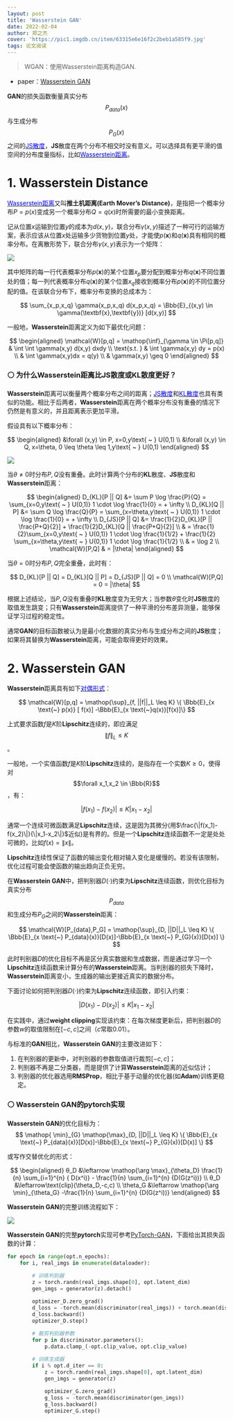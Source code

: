 ```yaml
---
layout: post
title: 'Wasserstein GAN'
date: 2022-02-04
author: 郑之杰
cover: 'https://pic1.imgdb.cn/item/63315e6e16f2c2beb1a585f9.jpg'
tags: 论文阅读
---
```


> WGAN：使用Wasserstein距离构造GAN.

- paper：[Wasserstein GAN](https://arxiv.org/abs/1701.07875)

**GAN**的损失函数衡量真实分布$$P_{data}(x)$$与生成分布$$P_G(x)$$之间的[<font color=blue>JS散度</font>](https://0809zheng.github.io/2020/02/03/kld.html#3-js%E6%95%A3%E5%BA%A6)，**JS**散度在两个分布不相交时没有意义。可以选择具有更平滑的值空间的分布度量指标，比如[<font color=blue>Wasserstein距离</font>](https://0809zheng.github.io/2022/05/16/Wasserstein.html)。


# 1. Wasserstein Distance

[<font color=blue>Wasserstein距离</font>](https://0809zheng.github.io/2022/05/16/Wasserstein.html)又叫**推土机距离(Earth Mover’s Distance)**，是指把一个概率分布$P=p(x)$变成另一个概率分布$Q=q(x)$时所需要的最小变换距离。

记从位置$x$运输到位置$y$的成本为$d(x,y)$，联合分布$\gamma(x,y)$描述了一种可行的运输方案，表示应该从位置$x$处运输多少货物到位置$y$处，才能使$p(\textbf{x})$和$q(\textbf{x})$具有相同的概率分布。在离散形势下，联合分布$\gamma(x,y)$表示为一个矩阵：

![](https://pic1.imgdb.cn/item/6331819916f2c2beb1ca5a64.jpg)

其中矩阵的每一行代表概率分布$p(\textbf{x})$的某个位置$x_p$要分配到概率分布$q(\textbf{x})$不同位置处的值；每一列代表概率分布$q(\textbf{x})$的某个位置$x_q$接收到概率分布$p(\textbf{x})$的不同位置分配的值。在该联合分布下，概率分布变换的总成本为：

$$ \sum_{x_p,x_q} \gamma(x_p,x_q) d(x_p,x_q) = \Bbb{E}_{(x,y) \in \gamma(\textbf{x},\textbf{y})} [d(x,y)] $$

一般地，**Wasserstein**距离定义为如下最优化问题：

$$ \begin{aligned} \mathcal{W}[p,q] = \mathop{\inf}_{\gamma \in \Pi[p,q]} & \int \int \gamma(x,y) d(x,y) dxdy \\ \text{s.t. } & \int \gamma(x,y) dy = p(x) \\ & \int \gamma(x,y)dx = q(y) \\ & \gamma(x,y) \geq 0 \end{aligned} $$

### ⚪ 为什么Wasserstein距离比JS散度或KL散度更好？

**Wasserstein**距离可以衡量两个概率分布之间的距离；[<font color=blue>JS散度</font>](https://0809zheng.github.io/2020/02/03/kld.html#3-js%E6%95%A3%E5%BA%A6)和[<font color=blue>KL散度</font>](https://0809zheng.github.io/2020/02/03/kld.html#1-kl%E6%95%A3%E5%BA%A6%E7%9A%84%E5%AE%9A%E4%B9%89%E5%92%8C%E6%80%A7%E8%B4%A8)也具有类似的功能。相比于后两者，**Wasserstein**距离在两个概率分布没有重叠的情况下仍然是有意义的，并且距离表示更加平滑。

假设具有以下概率分布：

$$ \begin{aligned} &\forall (x,y) \in P, x=0,y\text{ ~ } U(0,1) \\ &\forall (x,y) \in Q, x=\theta, 0 \leq \theta \leq 1,y\text{ ~ } U(0,1)  \end{aligned} $$

![](https://pic1.imgdb.cn/item/634226fe16f2c2beb1e49d0d.jpg)

当$\theta \neq 0$时分布$P,Q$没有重叠。此时计算两个分布的**KL**散度、**JS**散度和**Wasserstein**距离：

$$ \begin{aligned} D_{KL}[P || Q] &= \sum P \log \frac{P}{Q}  = \sum_{x=0,y\text{ ~ } U(0,1)} 1 \cdot \log \frac{1}{0} = + \infty  \\  D_{KL}[Q || P] &= \sum Q \log \frac{Q}{P}  = \sum_{x=\theta,y\text{ ~ } U(0,1)} 1 \cdot \log \frac{1}{0} = + \infty \\ D_{JS}[P || Q] &= \frac{1}{2}D_{KL}[P || \frac{P+Q}{2}] + \frac{1}{2}D_{KL}[Q || \frac{P+Q}{2}] \\ & =  \frac{1}{2}\sum_{x=0,y\text{ ~ } U(0,1)} 1 \cdot \log \frac{1}{1/2} +  \frac{1}{2} \sum_{x=\theta,y\text{ ~ } U(0,1)} 1 \cdot \log \frac{1}{1/2} \\ & = \log 2 \\  \mathcal{W}[P,Q] & = |\theta|  \end{aligned} $$

当$\theta = 0$时分布$P,Q$完全重叠，此时有：

$$ D_{KL}[P || Q] = D_{KL}[Q || P] = D_{JS}[P || Q] = 0 \\ \mathcal{W}[P,Q] = 0 = |\theta|  $$

根据上述结论，当$P,Q$没有重叠时**KL**散度变为无穷大；当参数$\theta$变化时**JS**散度的取值发生跳变；只有**Wasserstein**距离提供了一种平滑的分布差异测量，能够保证学习过程的稳定性。

通常**GAN**的目标函数被认为是最小化数据的真实分布与生成分布之间的**JS**散度；如果将其替换为**Wasserstein**距离，可能会取得更好的效果。

# 2. Wasserstein GAN

**Wasserstein**距离具有如下[<font color=blue>对偶形式</font>](https://0809zheng.github.io/2022/05/16/Wasserstein.html#3-wasserstein%E8%B7%9D%E7%A6%BB%E5%8F%8A%E5%85%B6%E5%AF%B9%E5%81%B6%E5%BD%A2%E5%BC%8F)：

$$ \mathcal{W}[p,q] =  \mathop{\sup}_{f, ||f||_L \leq K} \{  \Bbb{E}_{x \text{~} p(x)} [ f(x)] -\Bbb{E}_{x \text{~}q(x)}[f(x)]\} $$

上式要求函数$f$是$K$阶**Lipschitz**连续的，即应满足$$\|f\|_L \leq K$$。

一般地，一个实值函数$f$是$K$阶**Lipschitz**连续的，是指存在一个实数$K\geq 0$，使得对$$\forall x_1,x_2 \in \Bbb{R}$$，有：

$$ | f(x_1)-f(x_2) | ≤K | x_1-x_2 | $$

通常一个连续可微函数满足**Lipschitz**连续，这是因为其微分(用$\frac{\|f(x_1)-f(x_2)\|}{\|x_1-x_2\|}$近似)是有界的。但是一个**Lipschitz**连续函数不一定是处处可微的，比如$f(x) = \|x\|$。

**Lipschitz**连续性保证了函数的输出变化相对输入变化是缓慢的。若没有该限制，优化过程可能会使函数的输出趋向正负无穷。

在**Wasserstein GAN**中，把判别器$D(\cdot)$约束为**Lipschitz**连续函数，则优化目标为真实分布$$P_{data}$$和生成分布$P_G$之间的**Wasserstein**距离：

$$    \mathcal{W}[P_{data},P_G]  = \mathop{\sup}_{D, ||D||_L \leq K} \{ \Bbb{E}_{x \text{~} P_{data}(x)}[D(x)]-\Bbb{E}_{x \text{~} P_{G}(x)}[D(x)] \} $$

此时判别器$D$的优化目标不再是区分真实数据和生成数据，而是通过学习一个**Lipschitz**连续函数来计算分布的**Wasserstein**距离。当判别器的损失下降时，**Wasserstein**距离变小，生成器的输出更接近真实的数据分布。

下面讨论如何把判别器$D(\cdot)$约束为**Lipschitz**连续函数，即引入约束：

$$ | D(x_1)-D(x_2) | ≤K | x_1-x_2 | $$

在实践中，通过**weight clipping**实现该约束：在每次梯度更新后，把判别器$D$的参数$w$的取值限制在$[-c,c]$之间（$c$常取$0.01$）。

与标准的**GAN**相比，**Wasserstein GAN**的主要改进如下：
1. 在判别器的更新中，对判别器的参数取值进行裁剪$[-c,c]$；
2. 判别器不再是二分类器，而是提供了计算**Wasserstein**距离的近似估计；
3. 判别器的优化器选用**RMSProp**，相比于基于动量的优化器(如**Adam**)训练更稳定。

### ⚪ Wasserstein GAN的pytorch实现

**Wasserstein GAN**的优化目标为：
$$  \mathop{ \min}_{G} \mathop{\max}_{D, ||D||_L \leq K} \{ \Bbb{E}_{x \text{~} P_{data}(x)}[D(x)]-\Bbb{E}_{x \text{~} P_{G}(x)}[D(x)] \} $$

或写作交替优化的形式：

$$ \begin{aligned} θ_D &\leftarrow \mathop{\arg \max}_{\theta_D} \frac{1}{n} \sum_{i=1}^{n} { D(x^i)} - \frac{1}{n} \sum_{i=1}^{n} {D(G(z^i))} \\ θ_D &\leftarrow\text{clip}(\theta_D,-c,c) \\ \theta_G &\leftarrow \mathop{\arg \min}_{\theta_G} -\frac{1}{n} \sum_{i=1}^{n} {D(G(z^i))} \end{aligned} $$

**Wasserstein GAN**的完整训练流程如下：

![](https://pic1.imgdb.cn/item/634231de16f2c2beb1f469e9.jpg)


**Wasserstein GAN**的完整**pytorch**实现可参考[PyTorch-GAN](https://github.com/eriklindernoren/PyTorch-GAN/tree/master/implementations/wgan)，下面给出其损失函数的计算：

```python
for epoch in range(opt.n_epochs):
    for i, real_imgs in enumerate(dataloader):
              
        # 训练判别器
        z = torch.randn(real_imgs.shape[0], opt.latent_dim) 
        gen_imgs = generator(z).detach()

        optimizer_D.zero_grad()
        d_loss = -torch.mean(discriminator(real_imgs)) + torch.mean(discriminator(gen_imgs))
        d_loss.backward()
        optimizer_D.step()
            
        # 裁剪判别器参数
        for p in discriminator.parameters():
            p.data.clamp_(-opt.clip_value, opt.clip_value)

        # 训练生成器
        if i % opt.d_iter == 0:
            z = torch.randn(real_imgs.shape[0], opt.latent_dim)
            gen_imgs = generator(z)
            
            optimizer_G.zero_grad()
            g_loss = -torch.mean(discriminator(gen_imgs))
            g_loss.backward()
            optimizer_G.step()
```


